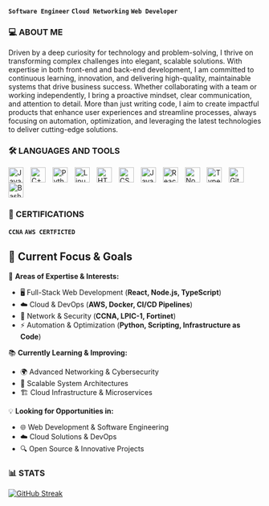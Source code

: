 **`Software Engineer`** **`Cloud Networking`** **`Web Developer`**

### 💻 ABOUT ME

<p>
Driven by a deep curiosity for technology and problem-solving, I thrive on transforming complex challenges into elegant, scalable solutions. With expertise in both front-end and back-end development, I am committed to continuous learning, innovation, and delivering high-quality, maintainable systems that drive business success. Whether collaborating with a team or working independently, I bring a proactive mindset, clear communication, and attention to detail. More than just writing code, I aim to create impactful products that enhance user experiences and streamline processes, always focusing on automation, optimization, and leveraging the latest technologies to deliver cutting-edge solutions.
</p>

### 🛠️ LANGUAGES AND TOOLS
<p align="left">
    <img align="center" alt="Java" width="30px" style="padding-right:10px;" src="https://cdn.jsdelivr.net/gh/devicons/devicon/icons/java/java-original.svg" title="Java"/>
    <img align="center" alt="C++" width="30px" style="padding-right:10px;" src="https://cdn.jsdelivr.net/gh/devicons/devicon/icons/cplusplus/cplusplus-line.svg" title="C++" />
    <img align="center" alt="Python" width="30px" style="padding-right:10px;" src="https://cdn.jsdelivr.net/gh/devicons/devicon/icons/python/python-plain.svg" title="Python" />
    <img align="center" alt="Linux" width="30px" style="padding-right:10px;" src="https://cdn.jsdelivr.net/gh/devicons/devicon/icons/linux/linux-original.svg" title="Linux"/>
    <img align="center" alt="HTML" width="30px" style="padding-right:10px;" src="https://cdn.jsdelivr.net/gh/devicons/devicon/icons/html5/html5-plain.svg" title="HTML" />
    <img align="center" alt="CSS" width="30px" style="padding-right:10px;" src="https://cdn.jsdelivr.net/gh/devicons/devicon/icons/css3/css3-plain.svg" title="CSS" />
    <img align="center" alt="JavaScript" width="30px" style="padding-right:10px;" src="https://cdn.jsdelivr.net/gh/devicons/devicon/icons/javascript/javascript-plain.svg" title="JavaScript" />
    <img align="center" alt="React" width="30px" style="padding-right:10px;" src="https://cdn.jsdelivr.net/gh/devicons/devicon/icons/react/react-original.svg" title="React" />
    <img align="center" alt="NodeJS" width="30px" style="padding-right:10px;" src="https://cdn.jsdelivr.net/gh/devicons/devicon/icons/nodejs/nodejs-original.svg" title="NodeJS" />
    <img align="center" alt="TypeScript" width="30px" style="padding-right:10px;" src="https://cdn.jsdelivr.net/gh/devicons/devicon/icons/typescript/typescript-plain.svg" title="TypeScript" />
    <img align="center" alt="GitHub" width="30px" style="padding-right:10px;" src="https://cdn.jsdelivr.net/gh/devicons/devicon/icons/github/github-original.svg" title="GitHub" />
    <img align="center" alt="Bash" width="30px" style="padding-right:10px;" src="https://cdn.jsdelivr.net/gh/devicons/devicon/icons/bash/bash-original.svg" title="Bash" />
</p>


### 📝 CERTIFICATIONS
**`CCNA`** **`AWS CERTFICTED`**


## 🚀 Current Focus & Goals  

🎯 **Areas of Expertise & Interests:**  
- 🖥️ Full-Stack Web Development (**React, Node.js, TypeScript**)  
- ☁️ Cloud & DevOps (**AWS, Docker, CI/CD Pipelines**)  
- 🔐 Network & Security (**CCNA, LPIC-1, Fortinet**)  
- ⚡ Automation & Optimization (**Python, Scripting, Infrastructure as Code**)  

📚 **Currently Learning & Improving:**  
- 🌍 Advanced Networking & Cybersecurity  
- 🔧 Scalable System Architectures  
- 🏗️ Cloud Infrastructure & Microservices  

💡 **Looking for Opportunities in:**  
- 🌐 Web Development & Software Engineering  
- ☁️ Cloud Solutions & DevOps  
- 🔍 Open Source & Innovative Projects  

### 📊 STATS
[![GitHub Streak](https://streak-stats.demolab.com?user=Tiago06Oliveira&theme=github-dark-dimmed&border_radius=10&date_format=j%2Fn%5B%2FY%5D&mode=weekly&border=3884B2&background=000000&dates=FFFFFF)](https://git.io/streak-stats)
